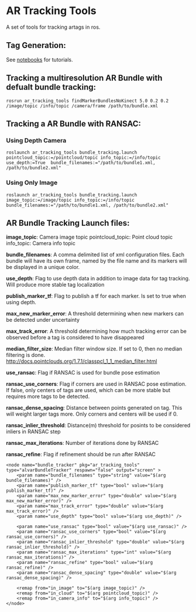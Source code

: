 # AR Tracking Tools
A set of tools for tracking artags in ros.

## Tag Generation:

See [notebooks](https://github.com/r-pad/ar_tracking_tools/blob/master/notebooks/AR_Marker_Creation_Demo.ipynb) for tutorials.

## Tracking a multiresolution AR Bundle with defualt bundle tracking:
```
rosrun ar_tracking_tools findMarkerBundlesNoKinect 5.0 0.2 0.2 /image/topic /info/topic /camera/frame /path/to/bundle.xml
```

## Tracking a AR Bundle with RANSAC:
### Using Depth Camera
```
roslaunch ar_tracking_tools bundle_tracking.launch pointcloud_topic:=/pointcloud/topic info_topic:=/info/topic use_depth:=True  bundle_filenames:="/path/to/bundle1.xml, /path/to/bundle2.xml"
```

### Using Only Image
```
roslaunch ar_tracking_tools bundle_tracking.launch image_topic:=/image/topic info_topic:=/info/topic  bundle_filenames:="/path/to/bundle1.xml, /path/to/bundle2.xml"
```


## AR Bundle Tracking Launch files:

**image_topic**: Camera image topic
pointcloud_topic: Point cloud topic
info_topic: Camera info topic

**bundle_filenames**: A comma delimited list of xml configuration files. Each bundle will have its own frame, named by the file name and its markers will be displayed in a unique color.

**use_depth**: Flag to use depth data in addition to image data for tag tracking. Will produce more stable tag localization

**publish_marker_tf**: Flag to publish a tf for each marker. Is set to true when using depth.

**max_new_marker_error**: A threshold determining when new markers can be detected under uncertainty

**max_track_error**: A threshold determining how much tracking error can be observed before a tag is considered to have disappeared

**median_filter_size**: Median filter window size. If set to 0, then no median filtering is done. http://docs.pointclouds.org/1.7.1/classpcl_1_1_median_filter.html

**use_ransac**: Flag if RANSAC is used for bundle pose estimation

**ransac_use_corners**: Flag if corners are used in RANSAC pose estimation. If false, only centers of tags are used, which can be more stable but requires more tags to be detected.

**ransac_dense_spacing**: Distance between points generated on tag. This will weight larger tags more. Only corners and centers will be used if 0.

**ransac_inlier_threshold**: Distance(m) threshold for posints to be considered inliers in RANSAC step 

**ransac_max_iterations**: Number of iterations done by RANSAC

**ransac_refine**: Flag if refinement should be run after RANSAC

```
<node name="bundle_tracker" pkg="ar_tracking_tools" type="alvarBundleTracker" respawn="false" output="screen" >
    <param name="bundle_filenames" type="string" value="$(arg bundle_filenames)" />
    <param name="publish_marker_tf" type="bool" value="$(arg publish_marker_tf)" />
    <param name="max_new_marker_error" type="double" value="$(arg max_new_marker_error)" />
    <param name="max_track_error" type="double" value="$(arg max_track_error)" />
    <param name="use_depth" type="bool" value="$(arg use_depth)" />

    <param name="use_ransac" type="bool" value="$(arg use_ransac)" />
    <param name="ransac_use_corners" type="bool" value="$(arg ransac_use_corners)" />
    <param name="ransac_inlier_threshold" type="double" value="$(arg ransac_inlier_threshold)" />
    <param name="ransac_max_iterations" type="int" value="$(arg ransac_max_iterations)" />
    <param name="ransac_refine" type="bool" value="$(arg ransac_refine)" />
    <param name="ransac_dense_spacing" type="double" value="$(arg ransac_dense_spacing)" />

    <remap from="in_image" to="$(arg image_topic)" />
    <remap from="in_cloud" to="$(arg pointcloud_topic)" />
    <remap from="in_camera_info" to="$(arg info_topic)" />
</node>
```
